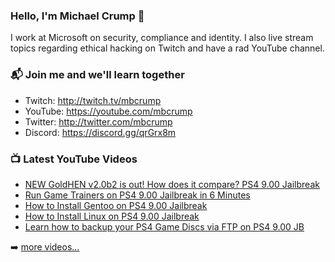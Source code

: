 ### Hello, I'm Michael Crump 👋

I work at Microsoft on security, compliance and identity. I also live stream topics regarding ethical hacking on Twitch and have a rad YouTube channel. 

### 📬 Join me and we'll learn together

- Twitch: http://twitch.tv/mbcrump
- YouTube: https://youtube.com/mbcrump
- Twitter: http://twitter.com/mbcrump
- Discord: https://discord.gg/qrGrx8m

### 📺 Latest YouTube Videos

<!-- YOUTUBE:START -->
- [NEW GoldHEN v2.0b2 is out! How does it compare? PS4 9.00 Jailbreak](https://www.youtube.com/watch?v=BBqHYglPjh0)
- [Run Game Trainers on PS4 9.00 Jailbreak in 6 Minutes](https://www.youtube.com/watch?v=yzQkcr-R2tE)
- [How to Install Gentoo on PS4 9.00 Jailbreak](https://www.youtube.com/watch?v=_iA3strJjVE)
- [How to Install Linux on PS4 9.00 Jailbreak](https://www.youtube.com/watch?v=onVbR8pCyYY)
- [Learn how to backup your PS4 Game Discs via FTP on PS4 9.00 JB](https://www.youtube.com/watch?v=99dYkDPNbhs)
<!-- YOUTUBE:END -->

➡️ [more videos...](https://youtube.com/mbcrump)

